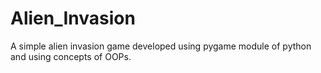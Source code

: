 # Alien_Invasion
A simple alien invasion game developed using pygame module of python and using concepts of OOPs.
